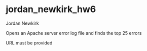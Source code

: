 # jordan_newkirk_hw6

Jordan Newkirk

Opens an Apache server error log file and finds the top 25 errors

URL must be provided
